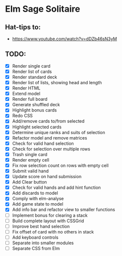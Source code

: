 # Elm Sage Solitaire

## Hat-tips to:

- https://www.youtube.com/watch?v=dDZb46sN3yM


## TODO:

- [x] Render single card
- [x] Render list of cards
- [x] Render standard deck
- [x] Render list of lists, showing head and length
- [x] Render HTML
- [x] Extend model
- [x] Render full board
- [x] Generate shuffled deck
- [x] Highlight bonus cards
- [x] Redo CSS
- [x] Add/remove cards to/from selected
- [x] Highlight selected cards
- [x] Determine unique ranks and suits of selection
- [x] Refactor model and remove matrices
- [x] Check for valid hand selection
- [x] Check for selection over multiple rows
- [x] Trash single card
- [x] Render empty cell
- [x] Fix row selection count on rows with empty cell
- [x] Submit valid hand
- [x] Update score on hand submission
- [x] Add Clear button
- [x] Check for valid hands and add hint function
- [x] Add discards to model
- [x] Comply with elm-analyse
- [x] Add game state to model
- [x] Add info bar and refactor view to smaller functions
- [ ] Implement bonus for clearing a stack
- [ ] Build complete layout with CSSGrid
- [ ] Improve best hand selection
- [ ] Fix offset of card with no others in stack
- [ ] Add keyboard controls
- [ ] Separate into smaller modules
- [ ] Separate CSS from Elm